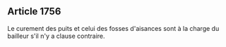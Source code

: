 Article 1756
----
Le curement des puits et celui des fosses d'aisances sont à la charge du
bailleur s'il n'y a clause contraire.

